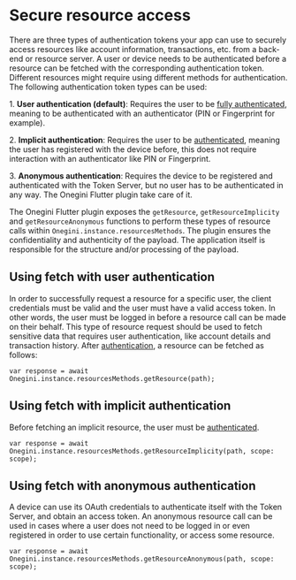 # Secure resource access

There are three types of authentication tokens your app can use to securely access resources like account information, transactions, etc. from a back-end or resource server. A user or device needs to be authenticated before a resource can be fetched with the corresponding authentication token. Different resources might require using different methods for authentication. The following authentication token types can be used:

1\. **User authentication (default)**: Requires the user to be [fully authenticated](../reference-guides/authenticateUser.md), meaning to be authenticated with an authenticator (PIN or Fingerprint for example).

2\. **Implicit authentication**: Requires the user to be [authenticated](../reference-guides/authenticateUser.md), meaning the user has registered with the device before, this does not require interaction with an authenticator like PIN or Fingerprint.

3\. **Anonymous authentication**: Requires the device to be registered and authenticated with the Token Server, but no user has to be authenticated in any way. The Onegini Flutter plugin take care of it.

The Onegini Flutter plugin exposes the `getResource`, `getResourceImplicity` and `getResourceAnonymous` functions to perform these types of resource calls within `Onegini.instance.resourcesMethods`. The plugin ensures the confidentiality and authenticity of the payload. The application itself is responsible for the structure and/or processing of the payload.

## Using fetch with user authentication

In order to successfully request a resource for a specific user, the client credentials must be valid and the user must have a valid access token. In other words, the user must be logged in before a resource call can be made on their behalf. This type of resource request should be used to fetch sensitive data that requires user authentication, like account details and transaction history. After [authentication](./4-user-authentication.md), a resource can be fetched as follows:

    var response = await Onegini.instance.resourcesMethods.getResource(path);

## Using fetch with implicit authentication

Before fetching an implicit resource, the user must be [authenticated](../reference-guides/authenticateUser.md).

    var response = await Onegini.instance.resourcesMethods.getResourceImplicity(path, scope: scope);

## Using fetch with anonymous authentication

A device can use its OAuth credentials to authenticate itself with the Token Server, and obtain an access token. An anonymous resource call can be used in cases where a user does not need to be logged in or even registered in order to use certain functionality, or access some resource.

    var response = await Onegini.instance.resourcesMethods.getResourceAnonymous(path, scope: scope);

